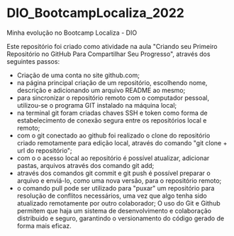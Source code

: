 # DIO_BootcampLocaliza_2022
Minha evolução no Bootcamp Localiza - DIO

Este repositório foi criado como atividade na aula "Criando seu Primeiro Repositório no GitHub Para Compartilhar Seu Progresso", através dos seguintes passos:

 - Criação de uma conta no site github.com;
 - na página principal criação de um repositório, escolhendo nome, descrição e adicionando um arquivo README ao mesmo;
 - para sincronizar o repositório remoto com o computador pessoal, utilizou-se o programa GIT instalado na máquina local;
 - na terminal git foram criadas chaves SSH e token como forma de estabelecimento de conexão segura entre os repositórios local e remoto;
 - com o git conectado ao github foi realizado o clone do repositório criado remotamente para edição local, através do comando "git clone + url do repositório";
 - com o o acesso local ao repositório é possível atualizar, adicionar pastas, arquivos através dos comando git add;
 - através dos comandos git commit e git push é possível preparar o arquivo e enviá-lo, como uma nova versão, para o repositório remoto;
 - o comando pull pode ser utilizado para "puxar" um repositório para resolução de conflitos necessários, uma vez que algo tenha sido atualizado remotamente por outro colaborador;
 O uso do Git e Github permitem que haja um sistema de desenvolvimento e colaboração  distribuido e seguro, garantindo o versionamento do código gerado de forma mais eficaz.

